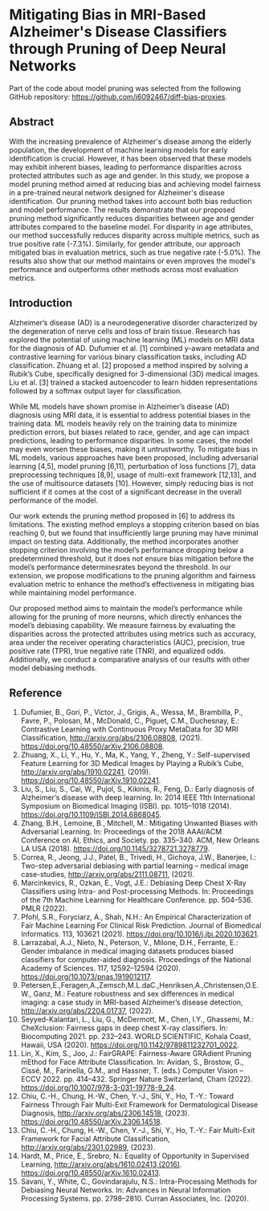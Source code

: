 # Mitigating Bias in MRI-Based Alzheimer's Disease Classifiers through Pruning of Deep Neural Networks

Part of the code about model pruning was selected from the following GitHub repository: https://github.com/i6092467/diff-bias-proxies.

## Abstract
With the increasing prevalence of Alzheimer's disease among the elderly population, the development of machine learning models for early identification is crucial. However, it has been observed that these models may exhibit inherent biases, leading to performance disparities across protected attributes such as age and gender. In this study, we propose a model pruning method aimed at reducing bias and achieving model fairness in a pre-trained neural network designed for Alzheimer's disease identification. Our pruning method takes into account both bias reduction and model performance. The results demonstrate that our proposed pruning method significantly reduces disparities between age and gender attributes compared to the baseline model. For disparity in age attributes, our method successfully reduces disparity across multiple metrics, such as true positive rate (-7.3%). Similarly, for gender attribute, our approach mitigated bias in evaluation metrics, such as true negative rate (-5.0%). The results also show that our method maintains or even improves the model's performance and outperforms other methods across most evaluation metrics.

## Introduction

Alzheimer’s disease (AD) is a neurodegenerative disorder characterized by the degeneration of nerve cells and loss of brain tissue. Research has explored the potential of using machine learning (ML) models on MRI data for the diagnosis of AD. Dufumier et al. [1] combined y-aware metadata and contrastive learning for various binary classification tasks, including AD classification. Zhuang et al. [2] proposed a method inspired by solving a Rubik’s Cube, specifically designed for 3-dimensional (3D) medical images. Liu et al. [3] trained a stacked autoencoder to learn hidden representations followed by a softmax output layer for classification.

While ML models have shown promise in Alzheimer’s disease (AD) diagnosis using MRI data, it is essential to address potential biases in the training data. ML models heavily rely on the training data to minimize prediction errors, but biases related to race, gender, and age can impact predictions, leading to performance disparities. In some cases, the model may even worsen these biases, making it untrustworthy. To mitigate bias in ML models, various approaches have been proposed, including adversarial learning [4,5], model pruning [6,11], perturbation of loss functions [7], data preprocessing techniques [8,9], usage of multi-exit framework [12,13], and the use of multisource datasets [10]. However, simply reducing bias is not sufficient if it comes at the cost of a significant decrease in the overall performance of the model.

Our work extends the pruning method proposed in [6] to address its limitations. The existing method employs a stopping criterion based on bias reaching 0, but we found that insufficiently large pruning may have minimal impact on testing data. Additionally, the method incorporates another stopping criterion involving the model’s performance dropping below a predetermined threshold, but it does not ensure bias mitigation before the model’s performance determinesrates beyond the threshold. In our extension, we propose modifications to the pruning algorithm and fairness evaluation metric to enhance the method’s effectiveness in mitigating bias while maintaining model performance.

Our proposed method aims to maintain the model’s performance while allowing for the pruning of more neurons, which directly enhances the model’s debiasing capability. We measure fairness by evaluating the disparities across the protected attributes using metrics such as accuracy, area under the receiver operating characteristics (AUC), precision, true positive rate (TPR), true negative rate (TNR), and equalized odds. Additionally, we conduct a comparative analysis of our results with other model debiasing methods.

## Reference

1. Dufumier, B., Gori, P., Victor, J., Grigis, A., Wessa, M., Brambilla, P., Favre, P., Polosan, M., McDonald, C., Piguet, C.M., Duchesnay, E.: Contrastive Learning with Continuous Proxy MetaData for 3D MRI Classification, http://arxiv.org/abs/2106.08808, (2021). https://doi.org/10.48550/arXiv.2106.08808.
2. Zhuang, X., Li, Y., Hu, Y., Ma, K., Yang, Y., Zheng, Y.: Self-supervised Feature Learning for 3D Medical Images by Playing a Rubik’s Cube, http://arxiv.org/abs/1910.02241, (2019). https://doi.org/10.48550/arXiv.1910.02241.
3. Liu, S., Liu, S., Cai, W., Pujol, S., Kikinis, R., Feng, D.: Early diagnosis of Alzheimer’s disease with deep learning. In: 2014 IEEE 11th International Symposium on Biomedical Imaging (ISBI). pp. 1015–1018 (2014). https://doi.org/10.1109/ISBI.2014.6868045.
4. Zhang, B.H., Lemoine, B., Mitchell, M.: Mitigating Unwanted Biases with Adversarial Learning. In: Proceedings of the 2018 AAAI/ACM Conference on AI, Ethics, and Society. pp. 335–340. ACM, New Orleans LA USA (2018). https://doi.org/10.1145/3278721.3278779.
5. Correa, R., Jeong, J.J., Patel, B., Trivedi, H., Gichoya, J.W., Banerjee, I.: Two-step adversarial debiasing with partial learning – medical image case-studies, http://arxiv.org/abs/2111.08711, (2021).
6. Marcinkevics, R., Ozkan, E., Vogt, J.E.: Debiasing Deep Chest X-Ray Classifiers using Intra- and Post-processing Methods. In: Proceedings of the 7th Machine Learning for Healthcare Conference. pp. 504–536. PMLR (2022).
7. Pfohl, S.R., Foryciarz, A., Shah, N.H.: An Empirical Characterization of Fair Machine Learning For Clinical Risk Prediction. Journal of Biomedical Informatics. 113, 103621 (2021). https://doi.org/10.1016/j.jbi.2020.103621.
8. Larrazabal, A.J., Nieto, N., Peterson, V., Milone, D.H., Ferrante, E.: Gender imbalance in medical imaging datasets produces biased classifiers for computer-aided diagnosis. Proceedings of the National Academy of Sciences. 117, 12592–12594 (2020). https://doi.org/10.1073/pnas.1919012117.
9. Petersen,E.,Feragen,A.,Zemsch,M.L.daC.,Henriksen,A.,Christensen,O.E.W., Ganz, M.: Feature robustness and sex differences in medical imaging: a case study in MRI-based Alzheimer’s disease detection, http://arxiv.org/abs/2204.01737, (2022).
10. Seyyed-Kalantari, L., Liu, G., McDermott, M., Chen, I.Y., Ghassemi, M.: CheXclusion: Fairness gaps in deep chest X-ray classifiers. In: Biocomputing 2021. pp. 232–243. WORLD SCIENTIFIC, Kohala Coast, Hawaii, USA (2020). https://doi.org/10.1142/9789811232701_0022.
11. Lin, X., Kim, S., Joo, J.: FairGRAPE: Fairness-Aware GRAdient Pruning mEthod for Face Attribute Classification. In: Avidan, S., Brostow, G., Cissé, M., Farinella, G.M., and Hassner, T. (eds.) Computer Vision – ECCV 2022. pp. 414–432. Springer Nature Switzerland, Cham (2022). https://doi.org/10.1007/978-3-031-19778-9_24.
12. Chiu, C.-H., Chung, H.-W., Chen, Y.-J., Shi, Y., Ho, T.-Y.: Toward Fairness Through Fair Multi-Exit Framework for Dermatological Disease Diagnosis, http://arxiv.org/abs/2306.14518, (2023). https://doi.org/10.48550/arXiv.2306.14518.
13. Chiu, C.-H., Chung, H.-W., Chen, Y.-J., Shi, Y., Ho, T.-Y.: Fair Multi-Exit Framework for Facial Attribute Classification, http://arxiv.org/abs/2301.02989, (2023).
14. Hardt, M., Price, E., Srebro, N.: Equality of Opportunity in Supervised Learning, http://arxiv.org/abs/1610.02413,(2016). https://doi.org/10.48550/arXiv.1610.02413.
15. Savani, Y., White, C., Govindarajulu, N.S.: Intra-Processing Methods for Debiasing Neural Networks. In: Advances in Neural Information Processing Systems. pp. 2798–2810. Curran Associates, Inc. (2020).

